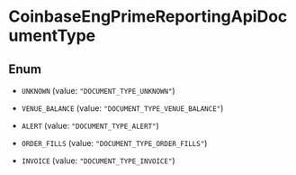 
# CoinbaseEngPrimeReportingApiDocumentType

## Enum


* `UNKNOWN` (value: `"DOCUMENT_TYPE_UNKNOWN"`)

* `VENUE_BALANCE` (value: `"DOCUMENT_TYPE_VENUE_BALANCE"`)

* `ALERT` (value: `"DOCUMENT_TYPE_ALERT"`)

* `ORDER_FILLS` (value: `"DOCUMENT_TYPE_ORDER_FILLS"`)

* `INVOICE` (value: `"DOCUMENT_TYPE_INVOICE"`)



